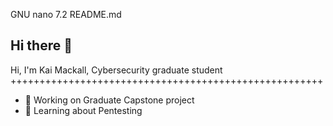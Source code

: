   GNU nano 7.2                        README.md                                 
## Hi there 👋

Hi, I'm Kai Mackall, Cybersecurity graduate student
++++++++++++++++++++++++++++++++++++++++++++++++++++++
- 🔭 Working on Graduate Capstone project
- 🌱 Learning about Pentesting
